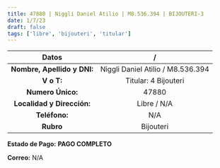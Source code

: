```yaml
---
title: 47880 | Niggli Daniel Atilio | M8.536.394 | BIJOUTERI-3
date: 1/7/23
draft: false
tags: ['libre', 'bijouteri', 'titular']
---
```


|          **Datos**          |                 /                 |
|:---------------------------:|:---------------------------------:|
| **Nombre, Apellido y DNI:** | Niggli Daniel Atilio / M8.536.394 |
|          **V o T:**         |        Titular: 4 Bijouteri       |
|      **Numero Único:**      |               47880               |
|  **Localidad y Dirección:** |            Libre / N/A            |
|        **Teléfono:**        |                N/A                |
|          **Rubro**          |             Bijouteri             |

**Estado de Pago:** **PAGO COMPLETO**

**Correo:** N/A
